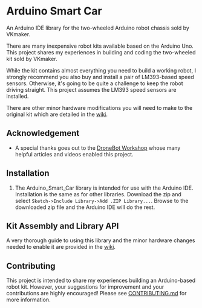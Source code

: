 # Arduino Smart Car
An Arduino IDE library for the two-wheeled Arduino robot chassis sold by VKmaker.

There are many inexpensive robot kits available based on the Arduino Uno.  This project shares my experiences in building and coding the two-wheeled kit sold by VKmaker.

While the kit contains almost everything you need to build a working robot, I strongly recommend you also buy and install a pair of LM393-based speed sensors.  Otherwise, it's going to be quite a challenge to keep the robot driving straight.  This project assumes the LM393 speed sensors are installed.

There are other minor hardware modifications you will need to make to the original kit which are detailed in the [wiki](https://github.com/Tiogaplanet/Arduino_Smart_Car/wiki).

## Acknowledgement
*   A special thanks goes out to the [DroneBot Workshop](https://dronebotworkshop.com) whose many helpful articles and videos enabled this project.

## Installation
1.  The Arduino_Smart_Car library is intended for use with the Arduino IDE.  Installation is the same as for other libraries.  Download the zip and select `Sketch->Include Library->Add .ZIP Library...`.  Browse to the downloaded zip file and the Arduino IDE will do the rest.

## Kit Assembly and Library API
A very thorough guide to using this library and the minor hardware changes needed to enable it are provided in the [wiki](https://github.com/Tiogaplanet/Arduino_Smart_Car/wiki).

## Contributing
This project is intended to share my experiences building an Arduino-based robot kit.  However, your suggestions for improvement and your contributions are highly encouraged!  Please see [CONTRIBUTING.md](https://github.com/Tiogaplanet/Arduino_Smart_Car/blob/master/CONTRIBUTING.md) for more information.
